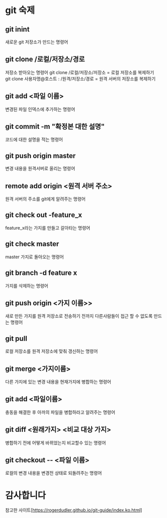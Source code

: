 # git 숙제
## git inint 
새로운 git 저장소가 만드는 명령어
## git clone /로컬/저장소/경로
저장소 받아오는 명령어
git clone /로컬/저장소/저장소 = 로컬 저장소를 복제하기  
git clone 사용자명@호스트 : /원격/저장소/경로 = 원격 서버의 저장소를 복제하기  
## git add <파일 이름> 
변경된 파일 인덱스에 추가하는 명령어
## git commit -m "확정본 대한 설명"
코드에 대한 설명을 적는 명령어
## git push origin master 
변경 내용을 원격서버로 올리는 명령어
## remote add origin <원격 서버 주소>
원격 서버의 주소를 git에게 알려주는 명령어
## git check out -feature_x
feature_x라는 가지를 만들고 갈아타는 명령어
## git check master
master 가지로 돌아오는 명령어
## git branch -d feature x
가지를 삭제하는 명령어
## git push origin <가지 이름>>
새로 만든 가지를 원격 저장소로 전송하기 전까지 다른사람들이 접근 할 수 없도록 만드는 명령어
## git pull
로컬 저장소를 원격 저장소에 맞춰 갱신하는 명령어
## git merge <가지이름>
다른 가지에 있는 변경 내용을 현재가지에 병합하는 명령어
## git add <파일이름>
충동을 해결한 후 아까의 파일을 병합하라고 알려주는 명령어
## git diff <원래가지> <비교 대상 가지>
병합하기 전에 어떻게 바뀌었는지 비교할수 있는 명령어
## git checkout -- <파일 이름>
로컬의 변경 내용을 변경전 상태로 되돌려주는 명령어
# 감사합니다
참고한 사이트[https://rogerdudler.github.io/git-guide/index.ko.html]

 

